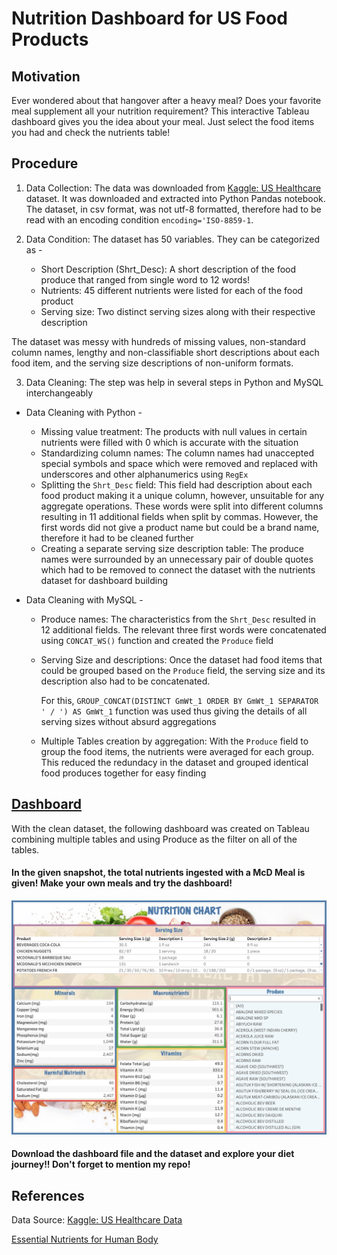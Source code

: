 # Nutrition Dashboard for US Food Products

## Motivation

Ever wondered about that hangover after a heavy meal? Does your favorite meal supplement all your nutrition requirement? This interactive Tableau dashboard gives you the idea about your meal. Just select the food items you had and check the nutrients table!

## Procedure

1. Data Collection: The data was downloaded from [Kaggle: US Healthcare](https://www.kaggle.com/datasets/maheshdadhich/us-healthcare-data/data?select=Nutritions_US.csv) dataset.
   It was downloaded and extracted into Python Pandas notebook. The dataset, in csv format, was not utf-8 formatted, therefore had to be read with an encoding condition
   `encoding='ISO-8859-1`.
   
2. Data Condition: The dataset has 50 variables. They can be categorized as -

   - Short Description (Shrt_Desc): A short description of the food produce that ranged from single word to 12 words!
   - Nutrients: 45 different nutrients were listed for each of the food product
   - Serving size: Two distinct serving sizes along with their respective description

  The dataset was messy with hundreds of missing values, non-standard column names, lengthy and non-classifiable short descriptions about each food item, and the serving size descriptions of non-uniform formats.
   
3. Data Cleaning: The step was help in several steps in Python and MySQL interchangeably

  - Data Cleaning with Python -
    - Missing value treatment: The products with null values in certain nutrients were filled with 0 which is accurate with the situation
    - Standardizing column names: The column names had unaccepted special symbols and space which were removed and replaced with underscores and other alphanumerics using `RegEx`
    - Splitting the `Shrt_Desc` field: This field had description about each food product making it a unique column, however, unsuitable for any aggregate operations. These words were split into different columns resulting in 11 additional fields when split by commas. However, the first words did not give a product name but could be a brand name, therefore it had to be cleaned further
    - Creating a separate serving size description table: The produce names were surrounded by an unnecessary pair of double quotes which had to be removed to connect the dataset with the nutrients dataset for dashboard building

  - Data Cleaning with MySQL -
    - Produce names: The characteristics from the `Shrt_Desc` resulted in 12 additional fields. The relevant three first words were concatenated using `CONCAT_WS()` function and created the `Produce` field
    - Serving Size and descriptions: Once the dataset had food items that could be grouped based on the `Produce` field, the serving size and its description also had to be concatenated.
      
      For this, `GROUP_CONCAT(DISTINCT GmWt_1 ORDER BY GmWt_1 SEPARATOR ' / ') AS GmWt_1` function was used thus giving the details of all serving sizes without absurd aggregations
    - Multiple Tables creation by aggregation: With the `Produce` field to group the food items, the nutrients were averaged for each group. This reduced the redundacy in the dataset and grouped identical food produces together for easy finding

## [Dashboard](https://public.tableau.com/views/nutrition_chart/chart?:language=en-GB&:sid=&:redirect=auth&:display_count=n&:origin=viz_share_link)

With the clean dataset, the following dashboard was created on Tableau combining multiple tables and using Produce as the filter on all of the tables.

#### In the given snapshot, the total nutrients ingested with a McD Meal is given! Make your own meals and try the dashboard! 

![](dashboard/nutrition_mcdmeal.png)

#### Download the dashboard file and the dataset and explore your diet journey!! Don't forget to mention my repo!


## References 

Data Source: [Kaggle: US Healthcare Data](https://www.kaggle.com/datasets/maheshdadhich/us-healthcare-data/data?select=Nutritions_US.csv)

[Essential Nutrients for Human Body](https://www.britannica.com/science/human-nutrition/Essential-nutrients)

